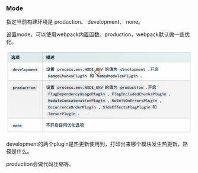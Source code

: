### Mode

指定当前构建环境是 production、 development、 none。



设置mode，可以使用webpack内置函数。production，webpack默认做一些优化。

![1571303109048](../../../_assets/image/1571303109048.png)



development的两个plugin是热更新使用到，打印出来哪个模块发生热更新，路径是什么。

production会做代码压缩等。